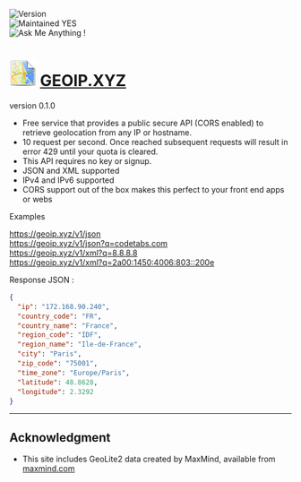 
![Version](https://img.shields.io/badge/version-0.1.0-orange.svg)  
![Maintained YES](https://img.shields.io/badge/Maintained%3F-YES-green.svg)  
![Ask Me Anything !](https://img.shields.io/badge/Ask%20me-anything-1abc9c.svg)  

# ![logo](https://github.com/jolav/geoip-xyz/blob/master/www/_public/icons/ip48.png?raw=true) **[GEOIP.XYZ](https://geoip.xyz)** 

version 0.1.0

- Free service that provides a public secure API (CORS enabled) to retrieve geolocation from any IP or hostname.  
- 10 request per second. Once reached subsequent requests will result in error 429 until your quota is cleared.  
- This API requires no key or signup.  
- JSON and XML supported
- IPv4 and IPv6 supported  
- CORS support out of the box makes this perfect to your front end apps or webs  


Examples

https://geoip.xyz/v1/json  
https://geoip.xyz/v1/json?q=codetabs.com  
https://geoip.xyz/v1/xml?q=8.8.8.8  
https://geoip.xyz/v1/xml?q=2a00:1450:4006:803::200e  

Response JSON :

```json
{   
  "ip": "172.168.90.240",
  "country_code": "FR",
  "country_name": "France",
  "region_code": "IDF",
  "region_name": "Ile-de-France",
  "city": "Paris",
  "zip_code": "75001",
  "time_zone": "Europe/Paris",
  "latitude": 48.8628,
  "longitude": 2.3292   
}
```

<hr>



## **Acknowledgment**


* This site includes GeoLite2 data created by MaxMind, available from  [maxmind.com](http://maxmind.com)